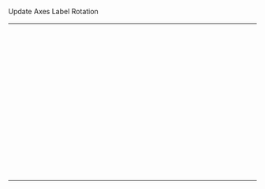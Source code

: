 Update Axes Label Rotation

<table><colgroup><col style="width: 33%" /><col style="width: 33%" /><col style="width: 33%" /></colgroup><tbody><tr class="odd"><td></td><td></td><td></td></tr><tr class="even"><td><div id="vertaxis" style="margin:0px 0px 0px 0px;height:300px;position:relative"></div></td><td><div id="chart" style="width:100%;height:100%;position:relative"></div></td><td><div id="rightaxis" style="margin:0px 0px 0px 0px;height:300px;position:relative"></div></td></tr><tr class="odd"><td></td><td><div id="axis" style="margin:0px 0px 0px 0px;position:relative;width:800px"></div></td><td></td></tr></tbody></table>

  
